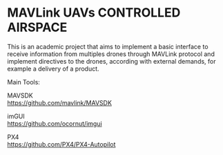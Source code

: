 # MAVLink UAVs CONTROLLED AIRSPACE 

This is an academic project that aims to implement a basic interface to receive information from multiples drones through MAVLink protocol and implement directives to the drones, according with external demands, for example a delivery of a product.  

Main Tools:   
   
MAVSDK   
https://github.com/mavlink/MAVSDK   
   
imGUI   
https://github.com/ocornut/imgui   
   
PX4   
https://github.com/PX4/PX4-Autopilot
   
   

